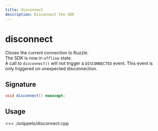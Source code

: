 ```yaml
---
title: disconnect
description: Disconnect the SDK
---
```


# disconnect

Closes the current connection to Kuzzle.  
The SDK is now in `offline` state.  
A call to `disconnect()` will not trigger a `DISCONNECTED` event. This event is only triggered on unexpected disconnection.

## Signature

```cpp
void disconnect() noexcept;
```

## Usage

<<< ./snippets/disconnect.cpp

